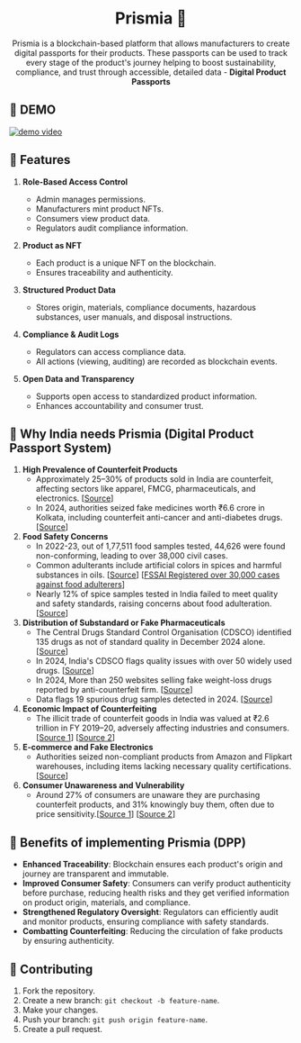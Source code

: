 <h1 align="center">Prismia 🪪</h1>

<p align="center">Prismia is a blockchain-based platform that allows manufacturers to create digital passports for their products. These passports can be used to track every stage of the product&apos;s journey helping to boost sustainability, compliance, and trust through accessible, detailed data - <strong>Digital Product Passports</strong></p>

## 🎥 DEMO
[![demo video](https://img.youtube.com/vi/99w4zN5kOH8/0.jpg)](https://www.youtube.com/watch?v=99w4zN5kOH8)

## 📙 Features
1. **Role-Based Access Control**
   - Admin manages permissions.
   - Manufacturers mint product NFTs.
   - Consumers view product data.
   - Regulators audit compliance information.

2. **Product as NFT**
   - Each product is a unique NFT on the blockchain.
   - Ensures traceability and authenticity.

3. **Structured Product Data**
   - Stores origin, materials, compliance documents, hazardous substances, user manuals, and disposal instructions.

4. **Compliance & Audit Logs**
   - Regulators can access compliance data.
   - All actions (viewing, auditing) are recorded as blockchain events.

5. **Open Data and Transparency**
   - Supports open access to standardized product information.
   - Enhances accountability and consumer trust.

## 🤔 Why India needs Prismia (Digital Product Passport System)
1. **High Prevalence of Counterfeit Products**
   - Approximately 25–30% of products sold in India are counterfeit, affecting sectors like apparel, FMCG, pharmaceuticals, and electronics. [[Source](https://www.livemint.com/industry/retail/almost-25-30-products-sold-in-india-spurious-with-counterfeiting-report-11674655725574.html)]
   - In 2024, authorities seized fake medicines worth ₹6.6 crore in Kolkata, including counterfeit anti-cancer and anti-diabetes drugs. [[Source](https://www.telegraphindia.com/india/fake-medicines-worth-rs-6-6-crore-seized-by-drug-regulatory-authorities-in-kolkata/cid/2074640)]
2. **Food Safety Concerns**
   - In 2022-23, out of 1,77,511 food samples tested, 44,626 were found non-conforming, leading to over 38,000 civil cases.
   - Common adulterants include artificial colors in spices and harmful substances in oils. [[Source](https://www.medindia.net/news/indian-governments-fight-against-food-adulteration-218908-1.html)] [[FSSAI Registered over 30,000 cases against food adulterers](https://www.livemint.com/news/india/fssai-registered-over-30k-cases-against-food-adulterers-last-year-11663615537339.html)]
   - Nearly 12% of spice samples tested in India failed to meet quality and safety standards, raising concerns about food adulteration. [[Source](https://www.reuters.com/world/india/near-12-indias-tested-spice-samples-fail-quality-safety-standards-2024-08-18)]
3. **Distribution of Substandard or Fake Pharmaceuticals**
   - The Central Drugs Standard Control Organisation (CDSCO) identified 135 drugs as not of standard quality in December 2024 alone. [[Source](https://www.hindustantimes.com/india-news/data-flags-19-spurious-drug-samples-detected-in-2024-101737745877609.html)]
   - In 2024, India's CDSCO flags quality issues with over 50 widely used drugs. [[Source](https://www.reuters.com/world/india/india-flags-quality-issues-with-some-widely-used-antacids-paracetamol-2024-09-26/)]
   - In 2024, More than 250 websites selling fake weight-loss drugs reported by anti-counterfeit firm. [[Source](https://www.reuters.com/business/healthcare-pharmaceuticals/more-than-250-websites-selling-fake-weight-loss-drugs-reported-by-anti-2024-04-15/)]
   - Data flags 19 spurious drug samples detected in 2024. [[Source](https://www.hindustantimes.com/india-news/data-flags-19-spurious-drug-samples-detected-in-2024-101737745877609.html)]
4. **Economic Impact of Counterfeiting**
   - The illicit trade of counterfeit goods in India was valued at ₹2.6 trillion in FY 2019–20, adversely affecting industries and consumers. ​[[Source 1](https://www.livemint.com/industry/retail/almost-25-30-products-sold-in-india-spurious-with-counterfeiting-report-11674655725574.html)] [[Source 2](https://economictimes.indiatimes.com/news/india/counterfeits-constitute-25-30-pc-of-the-market-report/articleshow/97259460.cms)]
5. **E-commerce and Fake Electronics**
   - Authorities seized non-compliant products from Amazon and Flipkart warehouses, including items lacking necessary quality certifications. ​[[Source](https://www.reuters.com/world/india/india-seizes-products-amazon-flipkart-warehouses-crackdown-intensifies-2025-03-27/)]
6. **Consumer Unawareness and Vulnerability**
   - Around 27% of consumers are unaware they are purchasing counterfeit products, and 31% knowingly buy them, often due to price sensitivity. ​[[Source 1](https://economictimes.indiatimes.com/news/india/counterfeits-constitute-25-30-pc-of-the-market-report/articleshow/97259460.cms)] [[Source 2](https://www.livemint.com/industry/retail/almost-25-30-products-sold-in-india-spurious-with-counterfeiting-report-11674655725574.html)]

## 🤝 Benefits of implementing Prismia (DPP)
- **Enhanced Traceability**: Blockchain ensures each product's origin and journey are transparent and immutable.
- **Improved Consumer Safety**: Consumers can verify product authenticity before purchase, reducing health risks and they get verified information on product origin, materials, and compliance.
- **Strengthened Regulatory Oversight**: Regulators can efficiently audit and monitor products, ensuring compliance with safety standards.
- **Combatting Counterfeiting**: Reducing the circulation of fake products by ensuring authenticity.

## 🤗 Contributing
1. Fork the repository.
2. Create a new branch: `git checkout -b feature-name`.
3. Make your changes.
4. Push your branch: `git push origin feature-name`.
5. Create a pull request.

